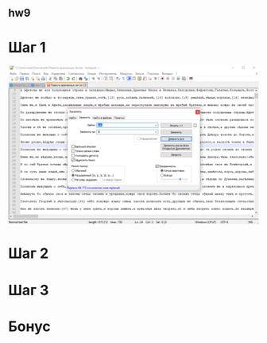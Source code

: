 ## hw9
# Шаг 1
![alt text](https://github.com/deepweb666/hw9/blob/master/step%201.png "шаг 1")
# Шаг 2

# Шаг 3

# Бонус
